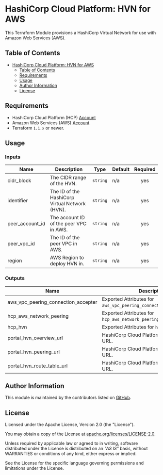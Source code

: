# HashiCorp Cloud Platform: HVN for AWS

This Terraform Module provisions a HashiCorp Virtual Network for use with Amazon Web Services (AWS).

## Table of Contents

- [HashiCorp Cloud Platform: HVN for AWS](#hashicorp-cloud-platform-hvn-for-aws)
  - [Table of Contents](#table-of-contents)
  - [Requirements](#requirements)
  - [Usage](#usage)
  - [Author Information](#author-information)
  - [License](#license)

## Requirements

* HashiCorp Cloud Platform (HCP) [Account](https://portal.cloud.hashicorp.com/sign-in)
* Amazon Web Services (AWS) [Account](https://aws.amazon.com/account/)
* Terraform `1.1.x` or newer.

## Usage

<!-- BEGIN_TF_DOCS -->
### Inputs

| Name | Description | Type | Default | Required |
|------|-------------|------|---------|:--------:|
| cidr_block | The CIDR range of the HVN. | `string` | n/a | yes |
| identifier | The ID of the HashiCorp Virtual Network (HVN). | `string` | n/a | yes |
| peer_account_id | The account ID of the peer VPC in AWS. | `string` | n/a | yes |
| peer_vpc_id | The ID of the peer VPC in AWS. | `string` | n/a | yes |
| region | AWS Region to deploy HVN in. | `string` | n/a | yes |

### Outputs

| Name | Description |
|------|-------------|
| aws_vpc_peering_connection_accepter | Exported Attributes for `aws_vpc_peering_connection_accepter.main`. |
| hcp_aws_network_peering | Exported Attributes for `hcp_aws_network_peering.main`. |
| hcp_hvn | Exported Attributes for `hcp_hvn.main`. |
| portal_hvn_overview_url | HashiCorp Cloud Platform HVN Overview URL. |
| portal_hvn_peering_url | HashiCorp Cloud Platform HVN Peering URL. |
| portal_hvn_route_table_url | HashiCorp Cloud Platform HVN Route Table URL. |
<!-- END_TF_DOCS -->

## Author Information

This module is maintained by the contributors listed on [GitHub](https://github.com/ksatirli/terraform-hcp-hvn-aws/graphs/contributors).

## License

Licensed under the Apache License, Version 2.0 (the "License").

You may obtain a copy of the License at [apache.org/licenses/LICENSE-2.0](http://www.apache.org/licenses/LICENSE-2.0).

Unless required by applicable law or agreed to in writing, software distributed under the License is distributed on an _"AS IS"_ basis, without WARRANTIES or conditions of any kind, either express or implied.

See the License for the specific language governing permissions and limitations under the License.
